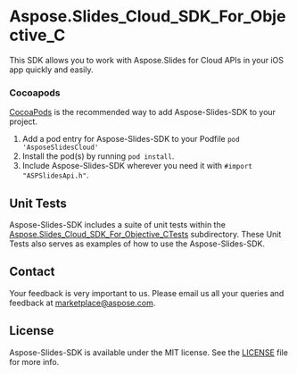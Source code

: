 # Aspose.Slides_Cloud_SDK_For_Objective_C
This SDK allows you to work with Aspose.Slides for Cloud APIs in your iOS app quickly and easily.

### Cocoapods

[CocoaPods](http://cocoapods.org) is the recommended way to add Aspose-Slides-SDK to your project.

1. Add a pod entry for Aspose-Slides-SDK to your Podfile `pod 'AsposeSlidesCloud'`
2. Install the pod(s) by running `pod install`.
3. Include Aspose-Slides-SDK wherever you need it with `#import "ASPSlidesApi.h"`.

## Unit Tests
Aspose-Slides-SDK includes a suite of unit tests within the [Aspose.Slides_Cloud_SDK_For_Objective_CTests](https://github.com/asposeslides/Aspose_Slides_Cloud/blob/master/SDKs/Aspose.Slides_Cloud_SDK_for_ObjectiveC/Aspose.Slides_Cloud_SDK_for_ObjectiveCTests/slides/ASPSlidesApiTestCase.m) subdirectory. These Unit Tests also serves as examples of how to use the Aspose-Slides-SDK.

## Contact
Your feedback is very important to us. Please email us all your queries and feedback at marketplace@aspose.com.

## License
Aspose-Slides-SDK is available under the MIT license. See the [LICENSE](https://github.com/asposeslides/Aspose_Slides_Cloud/blob/master/SDKs/Aspose.Slides_Cloud_SDK_for_ObjectiveC/LICENSE) file for more info.
